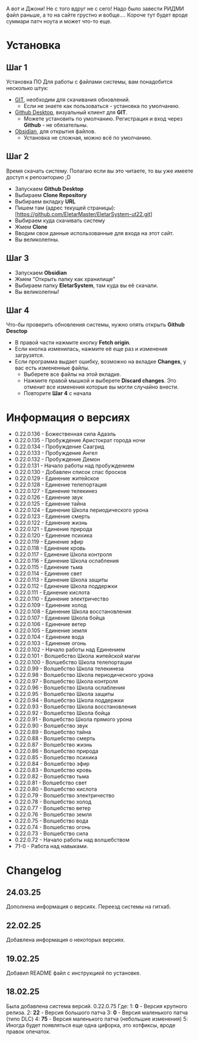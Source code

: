 А вот и Джони! Не с того вдруг не с сего!
Надо было завести РИДМИ файл раньше, а то на сайте грустно и вобще....
Короче тут будет вроде суммари патч ноута и может что-то еще.


# Установка
## Шаг 1
Установка ПО
Для работы с файлами системы, вам понадобится несколько штук:
* [GIT](https://git-scm.com/downloads), необходим для скачивания обновлений.
	* Если не знаете как пользоваться - установка по умолчанию.
* [Github Desktop](https://desktop.github.com/download/), визуальный клиент для **GIT**.
	* Можете установить по умолчанию. Регистрация и вход через **Github** - не обязательны.
* [Obsidian](https://obsidian.md/download), для открытия файлов.
	* Установка не сложная, можно всё по умолчанию.
## Шаг 2
Время скачать систему.
Полагаю если вы это читаете, то вы уже имеете доступ к репозиторию ;D
* Запускаем **Github Desktop**
* Выбираем **Clone Repository**
* Выбираем вкладку **URL**
* Пишем там (адрес текущей страницы): [https://github.com/EletarMaster/EletarSystem-ut22.git]
* Выбираем куда скачивать систему
* Жмем **Clone**
* Вводим свои данные использованные для входа на этот сайт.
* Вы великолепны.
## Шаг 3
* Запускаем **Obsidian**
* Жмем "Открыть папку как хранилище"
* Выбираем папку **EletarSystem**, там куда вы её скачали.
* Вы великолепны!
## Шаг 4
Что-бы проверить обновления системы, нужно опять открыть **Github Desctop**
* В правой части нажмите кнопку **Fetch origin**.
* Если кнопка изменилась, нажмите её еще раз и изменения загрузятся.
* Если программа выдает ошибку, возможно на вкладке **Changes**, у вас есть измененные файлы.
	* Выберете все файлы на этой вкладке.
	* Нажмите правой мышкой и выберете **Discard changes**. Это отменит все изменения которые вы могли случайно внести.
	* Повторите **Шаг 4** с начала


# Информация о версиях


* 0.22.0.136 - Божественная сила Адаэль
* 0.22.0.135 - Пробуждение Аристократ города ночи
* 0.22.0.134 - Пробуждение Саагрид
* 0.22.0.133 - Пробуждение Ангел
* 0.22.0.132 - Пробуждение Демон
* 0.22.0.131 - Начало работы над пробуждением
* 0.22.0.130 - Добавлен список спас бросков
* 0.22.0.129 - Единение житейское
* 0.22.0.128 - Единение телепортация
* 0.22.0.127 - Единение телекинез
* 0.22.0.126 - Единение звук
* 0.22.0.125 - Единение тайна
* 0.22.0.124 - Единение Школа периодического урона
* 0.22.0.123 - Единение смерть
* 0.22.0.122 - Единение жизнь
* 0.22.0.121 - Единение природа
* 0.22.0.120 - Единение психика
* 0.22.0.119 - Единение эфир
* 0.22.0.118 - Единение кровь
* 0.22.0.117 - Единение Школа контроля
* 0.22.0.116 - Единение Школа ослабления
* 0.22.0.115 - Единение тьма
* 0.22.0.114 - Единение свет
* 0.22.0.113 - Единение Школа защиты
* 0.22.0.112 - Единение Школа поддержки
* 0.22.0.111 - Единение кислота
* 0.22.0.110 - Единение электричество
* 0.22.0.109 - Единение холод
* 0.22.0.108 - Единение Школа восстановления
* 0.22.0.107 - Единение Школа бойца
* 0.22.0.106 - Единение ветер
* 0.22.0.105 - Единение земля
* 0.22.0.104 - Единение вода
* 0.22.0.103 - Единение огонь
* 0.22.0.102 - Начало работы над Единением
* 0.22.0.101 - Волшебство Школа житейской магии
* 0.22.0.100 - Волшебство Школа телепортации
* 0.22.0.99 - Волшебство Школа телекинеза
* 0.22.0.98 - Волшебство Школа периодического урона
* 0.22.0.97 - Волшебство Школа контроля
* 0.22.0.96 - Волшебство Школа ослабления
* 0.22.0.95 - Волшебство Школа защиты
* 0.22.0.94 - Волшебство Школа поддержки
* 0.22.0.93 - Волшебство Школа восстановления
* 0.22.0.92 - Волшебство Школа бойца
* 0.22.0.91 - Волшебство Школа прямого урона
* 0.22.0.90 - Волшебство звук
* 0.22.0.89 - Волшебство тайна
* 0.22.0.88 - Волшебство смерть
* 0.22.0.87 - Волшебство жизнь
* 0.22.0.86 - Волшебство природа
* 0.22.0.85 - Волшебство психика
* 0.22.0.84 - Волшебство эфир
* 0.22.0.83 - Волшебство кровь
* 0.22.0.82 - Волшебство тьма
* 0.22.0.81 - Волшебство свет
* 0.22.0.80 - Волшебство кислота
* 0.22.0.79 - Волшебство электричество
* 0.22.0.78 - Волшебство холод
* 0.22.0.77 - Волшебство ветер
* 0.22.0.76 - Волшебство земля
* 0.22.0.75 - Волшебство вода
* 0.22.0.74 - Волшебство огонь
* 0.22.0.73 - Волшебство сила
* 0.22.0.72 - Начало работы над волшебством
* 71-0 - Работа над навыками.
# Changelog

## 24.03.25
Дополнена информация о версиях.
Переезд системы на гитхаб.
## 22.02.25
Добавлена информация о некоторых версиях.
## 19.02.25
Добавил README файл с инструкцией по установке.
## 18.02.25
Была добавлена система версий.
0.22.0.75
Где:
1: **0** - Версия крупного релиза.
2: **22** - Версия большого патча
3: **0** - Версия маленького патча (типо DLC)
4: **75** - Версия маленького патча (небольшие изменения)
5: Иногда будет появляться еще одна цифорка, это хотфиксы, вроде правок опечаток.
